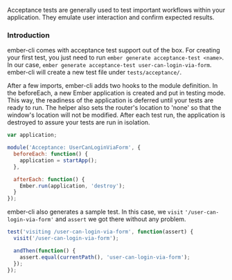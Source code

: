 Acceptance tests are generally used to test important workflows within your application. They emulate user interaction and confirm expected results.

### Introduction

ember-cli comes with acceptance test support out of the box. For creating your
first test, you just need to run `ember generate acceptance-test <name>`. In
our case, `ember generate acceptance-test user-can-login-via-form`. ember-cli will
create a new test file under `tests/acceptance/`.

After a few imports, ember-cli adds two hooks to the module definition. In the 
beforeEach, a new Ember application is created and put in testing mode. This way, 
the readiness of the application is deferred until your tests are ready to run. 
The helper also sets the router's location to 'none' so that the window's location 
will not be modified. After each test run, the application is destroyed to assure your 
tests are run in isolation.

```javascript {data-filename=tests/acceptance/user-can-login-via-form-test.js}
var application;

module('Acceptance: UserCanLoginViaForm', {
  beforeEach: function() {
    application = startApp();
  },

  afterEach: function() {
    Ember.run(application, 'destroy');
  }
});
```

ember-cli also generates a sample test. In this case, we `visit` 
`'/user-can-login-via-form'` and `assert` we got there without any problem.

```javascript {data-filename=tests/acceptance/user-can-login-via-form-test.js}
test('visiting /user-can-login-via-form', function(assert) {
  visit('/user-can-login-via-form');

  andThen(function() {
    assert.equal(currentPath(), 'user-can-login-via-form');
  });
});
```

